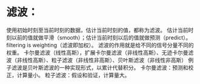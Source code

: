 # 滤波：

使用初始时刻至当前时刻的数据，估计当前时刻的值，都称为滤波。
估计当前时刻以前的值就做平滑（smooth）；估计当前时刻以后的值就做预测（predict）。
filtering is weighting（滤波即加权）。 滤波的作用就是给不同的信号分量不同的权重。
卡尔曼滤波（线性高斯），扩展卡尔曼滤波（非线性高斯）、无迹卡尔曼滤波（非线性高斯）、粒子滤波（非线性非高斯）、贝叶斯滤波（非线性非高斯）
例子滤波是贝叶斯滤波的一种实现形式，以累计代替积分。
卡尔曼滤波：预测和校正，计算量小。
粒子滤波：假设和验证，计算量大。
